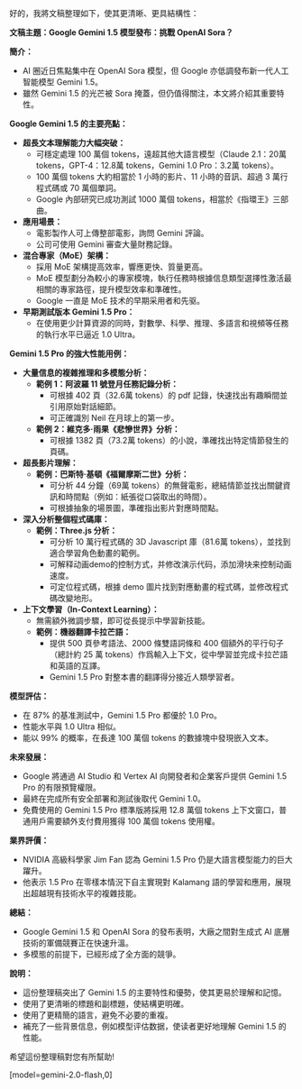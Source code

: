好的，我將文稿整理如下，使其更清晰、更具結構性：

**文稿主題：Google Gemini 1.5 模型發布：挑戰 OpenAI Sora？**

**簡介：**

*   AI 圈近日焦點集中在 OpenAI Sora 模型，但 Google 亦低調發布新一代人工智能模型 Gemini 1.5。
*   雖然 Gemini 1.5 的光芒被 Sora 掩蓋，但仍值得關注，本文將介紹其重要特性。

**Google Gemini 1.5 的主要亮點：**

*   **超長文本理解能力大幅突破：**
    *   可穩定處理 100 萬個 tokens，遠超其他大語言模型（Claude 2.1：20萬 tokens，GPT-4：12.8萬 tokens，Gemini 1.0 Pro：3.2萬 tokens）。
    *   100 萬個 tokens 大約相當於 1 小時的影片、11 小時的音訊、超過 3 萬行程式碼或 70 萬個單詞。
    *   Google 內部研究已成功測試 1000 萬個 tokens，相當於《指環王》三部曲。
*   **應用場景：**
    *   電影製作人可上傳整部電影，詢問 Gemini 評論。
    *   公司可使用 Gemini 審查大量財務記錄。
*   **混合專家（MoE）架構：**
    *   採用 MoE 架構提高效率，響應更快、質量更高。
    *   MoE 模型劃分為較小的專家模塊，執行任務時根據信息類型選擇性激活最相關的專家路徑，提升模型效率和準確性。
    *   Google 一直是 MoE 技术的早期采用者和先驱。
*   **早期測試版本 Gemini 1.5 Pro：**
    *   在使用更少計算資源的同時，對數學、科學、推理、多語言和視頻等任務的執行水平已逼近 1.0 Ultra。

**Gemini 1.5 Pro 的強大性能用例：**

*   **大量信息的複雜推理和多模態分析：**
    *   **範例 1：阿波羅 11 號登月任務記錄分析：**
        *   可根據 402 頁（32.6萬 tokens）的 pdf 記錄，快速找出有趣瞬間並引用原始對話細節。
        *   可正確識別 Neil 在月球上的第一步。
    *   **範例 2：維克多·雨果《悲慘世界》分析：**
        *   可根據 1382 頁（73.2萬 tokens）的小說，準確找出特定情節發生的頁碼。
*   **超長影片理解：**
    *   **範例：巴斯特·基頓《福爾摩斯二世》分析：**
        *   可分析 44 分鐘（69萬 tokens）的無聲電影，總結情節並找出關鍵資訊和時間點（例如：紙張從口袋取出的時間）。
        *   可根據抽象的場景圖，準確指出影片對應時間點。
*   **深入分析整個程式碼庫：**
    *   **範例：Three.js 分析：**
        *   可分析 10 萬行程式碼的 3D Javascript 庫（81.6萬 tokens），並找到適合學習角色動畫的範例。
        *   可解释动画demo的控制方式，并修改演示代码，添加滑块来控制动画速度。
        *   可定位程式碼，根據 demo 圖片找到對應動畫的程式碼，並修改程式碼改變地形。
*   **上下文學習（In-Context Learning）：**
    *   無需額外微調步驟，即可從長提示中學習新技能。
    *   **範例：機器翻譯卡拉芒語：**
        *   提供 500 頁參考語法、2000 條雙語詞條和 400 個額外的平行句子（總計約 25 萬 tokens）作爲輸入上下文，從中學習並完成卡拉芒語和英語的互譯。
        *   Gemini 1.5 Pro 對整本書的翻譯得分接近人類學習者。

**模型評估：**

*   在 87% 的基准測試中，Gemini 1.5 Pro 都優於 1.0 Pro。
*   性能水平與 1.0 Ultra 相似。
*   能以 99% 的概率，在長達 100 萬個 tokens 的數據塊中發現嵌入文本。

**未來發展：**

*   Google 將通過 AI Studio 和 Vertex AI 向開發者和企業客戶提供 Gemini 1.5 Pro 的有限預覽權限。
*   最終在完成所有安全部署和測試後取代 Gemini 1.0。
*   免費使用的 Gemini 1.5 Pro 標準版將採用 12.8 萬個 tokens 上下文窗口，普通用戶需要額外支付費用獲得 100 萬個 tokens 使用權。

**業界評價：**

*   NVIDIA 高級科學家 Jim Fan 認為 Gemini 1.5 Pro 仍是大語言模型能力的巨大躍升。
*   他表示 1.5 Pro 在零樣本情況下自主實現對 Kalamang 語的學習和應用，展現出超越現有技術水平的複雜技能。

**總結：**

*   Google Gemini 1.5 和 OpenAI Sora 的發布表明，大廠之間對生成式 AI 底層技術的軍備競賽正在快速升溫。
*   多模態的前提下，已經形成了全方面的競爭。

**說明：**

*   這份整理稿突出了 Gemini 1.5 的主要特性和優勢，使其更易於理解和記憶。
*   使用了更清晰的標題和副標題，使結構更明確。
*   使用了更精簡的語言，避免不必要的重複。
*   補充了一些背景信息，例如模型评估数据，使读者更好地理解 Gemini 1.5 的性能。

希望這份整理稿對您有所幫助!

[model=gemini-2.0-flash,0]
